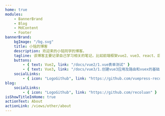 ```yaml
---
home: true
modules:
    - BannerBrand
    - Blog
    - MdContent
    - Footer
bannerBrand:
    bgImage: "/bg.svg"
    title: 小铭的博客
    description: 欢迎来的小铭同学的博客。
    tagline: 该博客主要记录自己学习相关的笔记，比如前端框架vue2、vue3、react、后端Node.js、构建工具webpack、vite等使用，以及其他工具或三方库的使用踩坑记录。
    buttons:
        - { text: Vue2, link: "/docs/vue2/1.vue表单测试" }
        - { text: Vue3, link: "/docs/vue3/1.创建vue3应用及路由和vuex的基础用法", type: "plain" }
    socialLinks:
        - { icon: "LogoGithub", link: "https://github.com/vuepress-reco/vuepress-theme-reco" }
blog:
    socialLinks:
        - { icon: "LogoGithub", link: "https://github.com/recoluan" }
isShowTitleInHome: true
actionText: About
actionLink: /views/other/about
---
```

